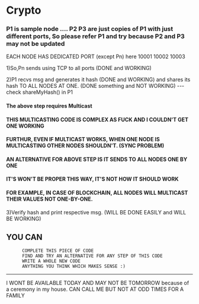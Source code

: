 # Crypto

### P1 is sample node .... P2 P3 are just copies of P1 with just different ports, So please refer P1 and try because P2 and P3 may not be updated



EACH NODE HAS DEDICATED PORT (except Pn)
here 10001 10002 10003

1)So,Pn sends using TCP to all ports (DONE and WORKING)

2)P1 recvs msg and generates it hash (DONE and WORKING)
  and shares its hash TO ALL NODES AT ONE. (DONE something and NOT WORKING) --- check shareMyHash() in P1

#### The above step requires Multicast


#### THIS MULTICASTING CODE IS COMPLEX AS FUCK AND I COULDN'T GET ONE WORKING
#### FURTHUR, EVEN IF MULTICAST WORKS, WHEN ONE NODE IS MULTICASTING OTHER NODES SHOULDN'T. (SYNC PROBLEM)


#### AN ALTERNATIVE FOR ABOVE STEP IS IT SENDS TO ALL NODES ONE BY ONE
#### IT'S WON'T BE PROPER THIS WAY, IT'S NOT HOW IT SHOULD WORK
#### FOR EXAMPLE, IN CASE OF BLOCKCHAIN, ALL NODES WILL MULTICAST THEIR VALUES NOT ONE-BY-ONE.

3)Verify hash and print respective msg. (WILL BE DONE EASILY and WILL BE WORKING)


## YOU CAN
          COMPLETE THIS PIECE OF CODE
          FIND AND TRY AN ALTERNATIVE FOR ANY STEP OF THIS CODE
          WRITE A WHOLE NEW CODE
          ANYTHING YOU THINK WHICH MAKES SENSE :)
          
          
          
          
          
          
          
          
          
________________________________________________________________________
I WONT BE AVAILABLE TODAY AND MAY NOT BE TOMORROW because of a ceremony in my house.
CAN CALL ME BUT NOT AT ODD TIMES FOR A FAMILY

